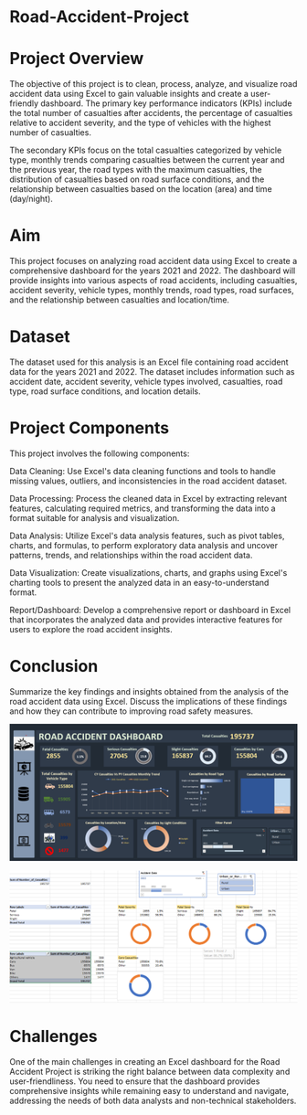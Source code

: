 # Road-Accident-Project

# Project Overview
The objective of this project is to clean, process, analyze, and visualize road accident data using Excel to gain valuable insights
and create a user-friendly dashboard. The primary key performance indicators (KPIs) include the total number of casualties after accidents,
the percentage of casualties relative to accident severity, and the type of vehicles with the highest number of casualties.

The secondary KPIs focus on the total casualties categorized by vehicle type, monthly trends comparing casualties between the current year 
and the previous year, the road types with the maximum casualties, the distribution of casualties based on road surface conditions, and the 
relationship between casualties based on the location (area) and time (day/night).

# Aim
This project focuses on analyzing road accident data using Excel to create a comprehensive dashboard for the years 2021 and 2022. 
The dashboard will provide insights into various aspects of road accidents, including casualties, accident severity, vehicle types, monthly trends, 
road types, road surfaces, and the relationship between casualties and location/time.

# Dataset
The dataset used for this analysis is an Excel file containing road accident data for the years 2021 and 2022. The dataset includes information 
such as accident date, accident severity, vehicle types involved, casualties, road type, road surface conditions, and location details.

# Project Components
This project involves the following components:

Data Cleaning: Use Excel's data cleaning functions and tools to handle missing values, outliers, and inconsistencies in the road accident dataset.

Data Processing: Process the cleaned data in Excel by extracting relevant features, calculating required metrics, and transforming the data into a 
format suitable for analysis and visualization.

Data Analysis: Utilize Excel's data analysis features, such as pivot tables, charts, and formulas, to perform exploratory data analysis and 
uncover patterns, trends, and relationships within the road accident data.

Data Visualization: Create visualizations, charts, and graphs using Excel's charting tools to present the analyzed data in an easy-to-understand format.

Report/Dashboard: Develop a comprehensive report or dashboard in Excel that incorporates the analyzed data and provides interactive features for users 
to explore the road accident insights.

# Conclusion
Summarize the key findings and insights obtained from the analysis of the road accident data using Excel. Discuss the implications of these findings 
and how they can contribute to improving road safety measures.

![Dashboard](./PNG_Files/Dashboard.png)

![KPI](./PNG_Files/KPI.png)


# Challenges
One of the main challenges in creating an Excel dashboard for the Road Accident Project is striking the right balance between data complexity and user-friendliness. You need to ensure that the dashboard provides comprehensive insights while remaining easy to understand and navigate, addressing the needs of both data analysts and non-technical stakeholders.



